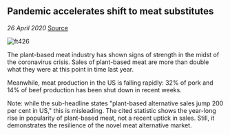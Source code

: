 ## **Pandemic accelerates shift to meat substitutes**

*26 April 2020* [Source](https://www.ft.com/content/0127984a-6def-4040-9bca-002b6ffd4e0a)

![ft426](https://www.ft.com/__origami/service/image/v2/images/raw/https%3A%2F%2Fd1e00ek4ebabms.cloudfront.net%2Fproduction%2F90c19457-3af0-4e54-aae9-2cac281c7b3a.jpg?fit=scale-down&source=next&width=700)

The plant-based meat industry has shown signs of strength in the midst of the coronavirus crisis. Sales of plant-based meat are more than double what they were at this point in time last year.

Meanwhile, meat production in the US is falling rapidly: 32% of pork and 14% of beef production has been shut down in recent weeks.

Note: while the sub-headline states "plant-based alternative sales jump 200 per cent in US," this is misleading. The cited statistic shows the year-long rise in popularity of plant-based meat, not a recent uptick in sales. Still, it demonstrates the resilience of the novel meat alternative market.
